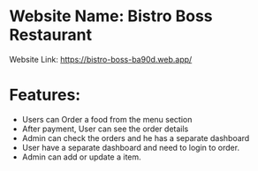 # Website Name: Bistro Boss Restaurant

Website Link: https://bistro-boss-ba90d.web.app/
# Features:

- Users can Order a food from the menu section
- After payment, User can see the order details
- Admin can check the orders and he has a separate dashboard
- User have a separate dashboard and need to login to order.
- Admin can add or update a item.
